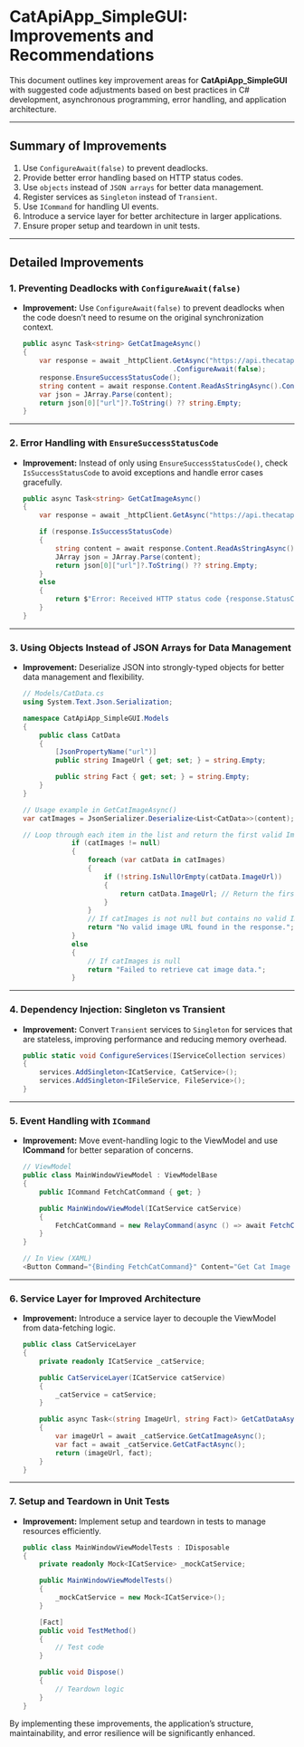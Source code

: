 # CatApiApp_SimpleGUI: Improvements and Recommendations

This document outlines key improvement areas for **CatApiApp_SimpleGUI** with suggested code adjustments based on best practices in C# development, asynchronous programming, error handling, and application architecture.

---

## Summary of Improvements

1. Use `ConfigureAwait(false)` to prevent deadlocks.
2. Provide better error handling based on HTTP status codes.
3. Use `objects` instead of `JSON arrays` for better data management.
4. Register services as `Singleton` instead of `Transient`.
5. Use `ICommand` for handling UI events.
6. Introduce a service layer for better architecture in larger applications.
7. Ensure proper setup and teardown in unit tests.

---

## Detailed Improvements

### 1. Preventing Deadlocks with `ConfigureAwait(false)`

- **Improvement:** Use `ConfigureAwait(false)` to prevent deadlocks when the code doesn’t need to resume on the original synchronization context.

    ```csharp
    public async Task<string> GetCatImageAsync()
    {
        var response = await _httpClient.GetAsync("https://api.thecatapi.com/v1/images/search")
                                         .ConfigureAwait(false); 
        response.EnsureSuccessStatusCode();
        string content = await response.Content.ReadAsStringAsync().ConfigureAwait(false);
        var json = JArray.Parse(content);
        return json[0]["url"]?.ToString() ?? string.Empty;
    }
    ```

---

### 2. Error Handling with `EnsureSuccessStatusCode`

- **Improvement:** Instead of only using `EnsureSuccessStatusCode()`, check `IsSuccessStatusCode` to avoid exceptions and handle error cases gracefully.

    ```csharp
    public async Task<string> GetCatImageAsync()
    {
        var response = await _httpClient.GetAsync("https://api.thecatapi.com/v1/images/search");

        if (response.IsSuccessStatusCode)
        {
            string content = await response.Content.ReadAsStringAsync();
            JArray json = JArray.Parse(content);
            return json[0]["url"]?.ToString() ?? string.Empty;
        }
        else
        {
            return $"Error: Received HTTP status code {response.StatusCode}";
        }
    }
    ```

---

### 3. Using Objects Instead of JSON Arrays for Data Management

- **Improvement:** Deserialize JSON into strongly-typed objects for better data management and flexibility.

    ```csharp
    // Models/CatData.cs
    using System.Text.Json.Serialization;

    namespace CatApiApp_SimpleGUI.Models
    {
        public class CatData
        {   
            [JsonPropertyName("url")]
            public string ImageUrl { get; set; } = string.Empty;

            public string Fact { get; set; } = string.Empty;
        }
    }

    // Usage example in GetCatImageAsync()
    var catImages = JsonSerializer.Deserialize<List<CatData>>(content);

    // Loop through each item in the list and return the first valid ImageUrl.
                if (catImages != null)
                {
                    foreach (var catData in catImages)
                    {
                        if (!string.IsNullOrEmpty(catData.ImageUrl))
                        {
                            return catData.ImageUrl; // Return the first valid image URL
                        }
                    }
                    // If catImages is not null but contains no valid ImageUrl
                    return "No valid image URL found in the response.";
                }
                else
                {
                    // If catImages is null
                    return "Failed to retrieve cat image data.";
                }
    
    ```

---

### 4. Dependency Injection: Singleton vs Transient

- **Improvement:** Convert `Transient` services to `Singleton` for services that are stateless, improving performance and reducing memory overhead.

    ```csharp
    public static void ConfigureServices(IServiceCollection services)
    {
        services.AddSingleton<ICatService, CatService>();
        services.AddSingleton<IFileService, FileService>();
    }
    ```

---

### 5. Event Handling with `ICommand`

- **Improvement:** Move event-handling logic to the ViewModel and use **ICommand** for better separation of concerns.

    ```csharp
    // ViewModel
    public class MainWindowViewModel : ViewModelBase
    {
        public ICommand FetchCatCommand { get; }

        public MainWindowViewModel(ICatService catService)
        {
            FetchCatCommand = new RelayCommand(async () => await FetchCatDataAsync());
        }
    }

    // In View (XAML)
    <Button Command="{Binding FetchCatCommand}" Content="Get Cat Image and Fact" />
    ```

---

### 6. Service Layer for Improved Architecture

- **Improvement:** Introduce a service layer to decouple the ViewModel from data-fetching logic.

    ```csharp
    public class CatServiceLayer
    {
        private readonly ICatService _catService;

        public CatServiceLayer(ICatService catService)
        {
            _catService = catService;
        }

        public async Task<(string ImageUrl, string Fact)> GetCatDataAsync()
        {
            var imageUrl = await _catService.GetCatImageAsync();
            var fact = await _catService.GetCatFactAsync();
            return (imageUrl, fact);
        }
    }
    ```

---

### 7. Setup and Teardown in Unit Tests

- **Improvement:** Implement setup and teardown in tests to manage resources efficiently.

    ```csharp
    public class MainWindowViewModelTests : IDisposable
    {
        private readonly Mock<ICatService> _mockCatService;

        public MainWindowViewModelTests()
        {
            _mockCatService = new Mock<ICatService>();
        }

        [Fact]
        public void TestMethod()
        {
            // Test code
        }

        public void Dispose()
        {
            // Teardown logic
        }
    }
    ```

By implementing these improvements, the application’s structure, maintainability, and error resilience will be significantly enhanced.

